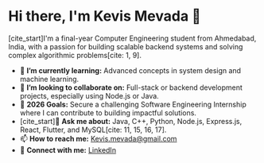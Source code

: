 # Hi there, I'm Kevis Mevada 👋

[cite_start]I'm a final-year Computer Engineering student from Ahmedabad, India, with a passion for building scalable backend systems and solving complex algorithmic problems[cite: 1, 9].

- 🌱 **I’m currently learning:** Advanced concepts in system design and machine learning.
- 👯 **I’m looking to collaborate on:** Full-stack or backend development projects, especially using Node.js or Java.
- 🥅 **2026 Goals:** Secure a challenging Software Engineering Internship where I can contribute to building impactful solutions.
- [cite_start]💬 **Ask me about:** Java, C++, Python, Node.js, Express.js, React, Flutter, and MySQL[cite: 11, 15, 16, 17].
- 📫 **How to reach me:** [Kevis.mevada@gmail.com](mailto:Kevis.mevada@gmail.com)
- 🔗 **Connect with me:** [LinkedIn](https://www.linkedin.com/in/kevis-mevada-351b47320)
